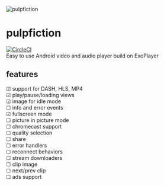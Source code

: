 ![pulpfiction](https://raw.githubusercontent.com/tomasznajda/pulpfiction/master/logo.png)

# pulpfiction
[![CircleCI](https://circleci.com/gh/tomasznajda/pulpfiction.svg?style=svg)](https://circleci.com/gh/tomasznajda/pulpfiction)\
Easy to use Android video and audio player build on ExoPlayer

## features
☑ support for DASH, HLS, MP4\
☑ play/pause/loading views\
☑ image for idle mode\
☐ info and error events\
☑ fullscreen mode\
☐ picture in picture mode\
☐ chromecast support\
☐ quality selection\
☐ share\
☐ error handlers\
☐ reconnect behaviors\
☐ stream downloaders\
☐ clip image\
☐ next/prev clip\
☐ ads support
